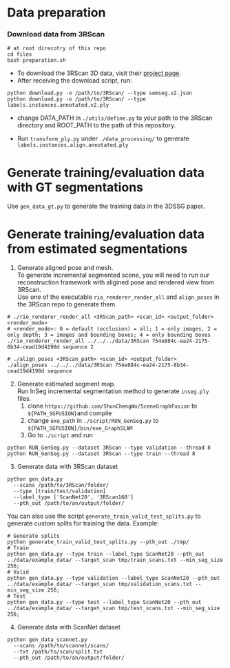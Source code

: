 # Data preparation
### Download data from 3RScan
```
# at root direcotry of this repo
cd files
bash preparation.sh
```
* To download the 3RScan 3D data, visit their [project page](https://waldjohannau.github.io/RIO).
* After receiving the download script, run:
```
python download.py -o /path/to/3RScan/ --type semseg.v2.json
python download.py -o /path/to/3RScan/ --type labels.instances.annotated.v2.ply
``` 

* change DATA_PATH in `./utils/define.py` to your path to the 3RScan directory and ROOT_PATH to the path of this repository.

* Run `transform_ply.py` under `./data_processing/` to generate `labels.instances.align.annotated.ply`

# Generate training/evaluation data with GT segmentations
Use `gen_data_gt.py` to generate the training data in the 3DSSG paper.

# Generate training/evaluation data from estimated segmentations
1. Generate aligned pose and mesh.  
To generate incremental segmented scene, you will need to run our reconstruction framework with aligined pose and rendered view from 3RScan.  
Use one of the executable `rio_renderer_render_all` and `align_poses`  in the 3RScan repo to generate them.
```
# ./rio_renderer_render_all <3RScan_path> <scan_id> <output_folder> <render_mode>
# <render_mode>: 0 = default (occlusion) = all; 1 = only images, 2 = only depth; 3 = images and bounding boxes; 4 = only bounding boxes
./rio_renderer_render_all ../../../data/3RScan 754e884c-ea24-2175-8b34-cead19d4198d sequence 2

# ./align_poses <3RScan_path> <scan_id> <output_folder>
./align_poses ../../../data/3RScan 754e884c-ea24-2175-8b34-cead19d4198d sequence
```

2. Generate estimated segment map.   
   Run InSeg incremental segmentation method to generate `inseg.ply` files. 
    1. clone `https://github.com/ShunChengWu/SceneGraphFusion` to `${PATH_SGFUSION}`and compile
    2. change `exe_path` in `./script/RUN_GenSeg.py` to `${PATH_SGFUSION}/bin/exe_GraphSLAM`
    3. Go to `./script` and run
```
python RUN_GenSeg.py --dataset 3RScan --type validation --thread 8
python RUN_GenSeg.py --dataset 3RScan --type train --thread 8
```
3. Generate data with 3RScan dataset 
```
python gen_data.py 
  --scans /path/to/3RScan/folder/ 
  --type [train/test/validation] 
  --label_type ['ScanNet20', '3RScan160']
  --pth_out /path/to/an/output/folder/
```

You can also use the script `generate_train_valid_test_splits.py` to generate custom splits for training the data. 
Example:
```
# Generate splits
python generate_train_valid_test_splits.py --pth_out ./tmp/ 
# Train
python gen_data.py --type train --label_type ScanNet20 --pth_out ../data/example_data/ --target_scan tmp/train_scans.txt --min_seg_size 256;
# Valid
python gen_data.py --type validation --label_type ScanNet20 --pth_out ../data/example_data/ --target_scan tmp/validation_scans.txt --min_seg_size 256;
# Test
python gen_data.py --type test --label_type ScanNet20 --pth_out ../data/example_data/ --target_scan tmp/test_scans.txt --min_seg_size 256;
```

4. Generate data with ScanNet dataset
```
python gen_data_scannet.py 
  --scans /path/to/scannet/scans/ 
  --txt /path/to/scan/split.txt
  --pth_out /path/to/an/output/folder/
```

[3rscan]: https://waldjohannau.github.io/RIO/
[scannet]: http://www.scan-net.org/
